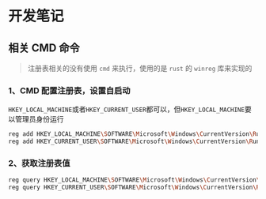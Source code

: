 # 开发笔记

## 相关 CMD 命令

> 注册表相关的没有使用 `cmd` 来执行，使用的是 `rust` 的 `winreg` 库来实现的

### 1、CMD 配置注册表，设置自启动

`HKEY_LOCAL_MACHINE`或者`HKEY_CURRENT_USER`都可以，但`HKEY_LOCAL_MACHINE`要以管理员身份运行

```sh
reg add HKEY_LOCAL_MACHINE\SOFTWARE\Microsoft\Windows\CurrentVersion\Run /v Web_KeyBoard /d "文件路径" /f
reg add HKEY_CURRENT_USER\SOFTWARE\Microsoft\Windows\CurrentVersion\Run /v Web_KeyBoard /d "文件路径" /f
```

### 2、获取注册表值

```sh
reg query HKEY_LOCAL_MACHINE\SOFTWARE\Microsoft\Windows\CurrentVersion\Run /v Web_KeyBoard
reg query HKEY_CURRENT_USER\SOFTWARE\Microsoft\Windows\CurrentVersion\Run /v Web_KeyBoard
```
